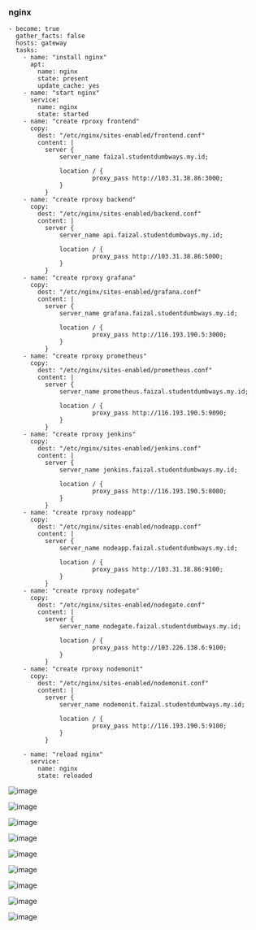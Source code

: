 ### nginx
```
- become: true
  gather_facts: false
  hosts: gateway
  tasks:
    - name: "install nginx"
      apt:
        name: nginx
        state: present
        update_cache: yes
    - name: "start nginx"
      service:
        name: nginx
        state: started
    - name: "create rproxy frontend"
      copy:
        dest: "/etc/nginx/sites-enabled/frontend.conf"
        content: |
          server {
              server_name faizal.studentdumbways.my.id;

              location / {
                       proxy_pass http://103.31.38.86:3000;
              }
          }
    - name: "create rproxy backend"
      copy:
        dest: "/etc/nginx/sites-enabled/backend.conf"
        content: |
          server {
              server_name api.faizal.studentdumbways.my.id;

              location / {
                       proxy_pass http://103.31.38.86:5000;
              }
          }
    - name: "create rproxy grafana"
      copy:
        dest: "/etc/nginx/sites-enabled/grafana.conf"
        content: |
          server {
              server_name grafana.faizal.studentdumbways.my.id;

              location / {
                       proxy_pass http://116.193.190.5:3000;
              }
          }
    - name: "create rproxy prometheus"
      copy:
        dest: "/etc/nginx/sites-enabled/prometheus.conf"
        content: |
          server {
              server_name prometheus.faizal.studentdumbways.my.id;

              location / {
                       proxy_pass http://116.193.190.5:9090;
              }
          }
    - name: "create rproxy jenkins"
      copy:
        dest: "/etc/nginx/sites-enabled/jenkins.conf"
        content: |
          server {
              server_name jenkins.faizal.studentdumbways.my.id;

              location / {
                       proxy_pass http://116.193.190.5:8080;
              }
          }
    - name: "create rproxy nodeapp"
      copy:
        dest: "/etc/nginx/sites-enabled/nodeapp.conf"
        content: |
          server {
              server_name nodeapp.faizal.studentdumbways.my.id;

              location / {
                       proxy_pass http://103.31.38.86:9100;
              }
          }
    - name: "create rproxy nodegate"
      copy:
        dest: "/etc/nginx/sites-enabled/nodegate.conf"
        content: |
          server {
              server_name nodegate.faizal.studentdumbways.my.id;

              location / {
                       proxy_pass http://103.226.138.6:9100;
              }
          }
    - name: "create rproxy nodemonit"
      copy:
        dest: "/etc/nginx/sites-enabled/nodemonit.conf"
        content: |
          server {
              server_name nodemonit.faizal.studentdumbways.my.id;

              location / {
                       proxy_pass http://116.193.190.5:9100;
              }
          }

    - name: "reload nginx"
      service:
        name: nginx
        state: reloaded

```
![image](https://github.com/fifa0903/devops17-finaltask-faizal/assets/132969781/e81591e2-42f0-473d-9d45-212942c4d212)

![image](https://github.com/fifa0903/devops17-finaltask-faizal/assets/132969781/1a727a8e-1efb-41f7-a0d7-7067e5e60717)

![image](https://github.com/fifa0903/devops17-finaltask-faizal/assets/132969781/c6a3bf58-3381-4940-808b-9f0a5ac4a0f4)

![image](https://github.com/fifa0903/devops17-finaltask-faizal/assets/132969781/dfd077bc-0e30-4763-a6d7-aa4f2a4839dc)

![image](https://github.com/fifa0903/devops17-finaltask-faizal/assets/132969781/a2625a19-0f78-4460-b45d-5a3c70e2f9dd)

![image](https://github.com/fifa0903/devops17-finaltask-faizal/assets/132969781/166ce7a0-f936-4c0f-84aa-d7ad9ef620e9)

![image](https://github.com/fifa0903/devops17-finaltask-faizal/assets/132969781/213439d3-b718-487a-bd70-fa563b19e57f)

![image](https://github.com/fifa0903/devops17-finaltask-faizal/assets/132969781/4f2ff990-0925-4452-ba93-34a7eafd2314)

![image](https://github.com/fifa0903/devops17-finaltask-faizal/assets/132969781/c3926786-c293-4122-ae9b-35480d2b5258)
